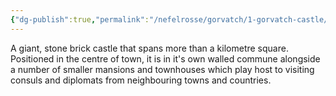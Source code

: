 ```yaml
---
{"dg-publish":true,"permalink":"/nefelrosse/gorvatch/1-gorvatch-castle/1-gorvatch-castle/"}
---
```


A giant, stone brick castle that spans more than a kilometre square. Positioned in the centre of town, it is in it's own walled commune alongside a number of smaller mansions and townhouses which play host to visiting consuls and diplomats from neighbouring towns and countries.